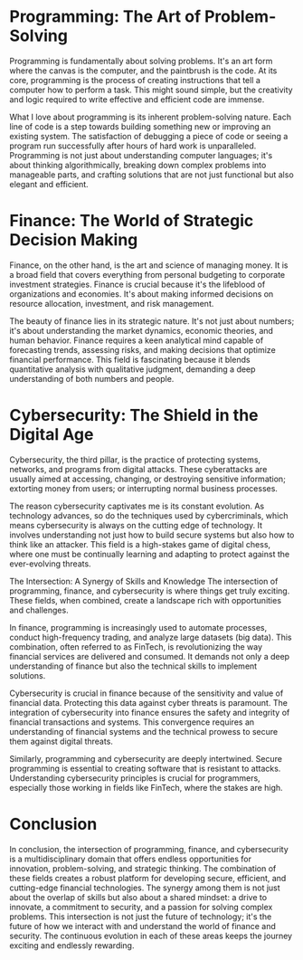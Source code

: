 # Programming: The Art of Problem-Solving

Programming is fundamentally about solving problems. It's an art form where the canvas is the computer, and the paintbrush is the code. At its core, programming is the process of creating instructions that tell a computer how to perform a task. This might sound simple, but the creativity and logic required to write effective and efficient code are immense.

What I love about programming is its inherent problem-solving nature. Each line of code is a step towards building something new or improving an existing system. The satisfaction of debugging a piece of code or seeing a program run successfully after hours of hard work is unparalleled. Programming is not just about understanding computer languages; it's about thinking algorithmically, breaking down complex problems into manageable parts, and crafting solutions that are not just functional but also elegant and efficient.

# Finance: The World of Strategic Decision Making

Finance, on the other hand, is the art and science of managing money. It is a broad field that covers everything from personal budgeting to corporate investment strategies. Finance is crucial because it's the lifeblood of organizations and economies. It's about making informed decisions on resource allocation, investment, and risk management.

The beauty of finance lies in its strategic nature. It's not just about numbers; it's about understanding the market dynamics, economic theories, and human behavior. Finance requires a keen analytical mind capable of forecasting trends, assessing risks, and making decisions that optimize financial performance. This field is fascinating because it blends quantitative analysis with qualitative judgment, demanding a deep understanding of both numbers and people.

# Cybersecurity: The Shield in the Digital Age

Cybersecurity, the third pillar, is the practice of protecting systems, networks, and programs from digital attacks. These cyberattacks are usually aimed at accessing, changing, or destroying sensitive information; extorting money from users; or interrupting normal business processes.

The reason cybersecurity captivates me is its constant evolution. As technology advances, so do the techniques used by cybercriminals, which means cybersecurity is always on the cutting edge of technology. It involves understanding not just how to build secure systems but also how to think like an attacker. This field is a high-stakes game of digital chess, where one must be continually learning and adapting to protect against the ever-evolving threats.

The Intersection: A Synergy of Skills and Knowledge
The intersection of programming, finance, and cybersecurity is where things get truly exciting. These fields, when combined, create a landscape rich with opportunities and challenges.

In finance, programming is increasingly used to automate processes, conduct high-frequency trading, and analyze large datasets (big data). This combination, often referred to as FinTech, is revolutionizing the way financial services are delivered and consumed. It demands not only a deep understanding of finance but also the technical skills to implement solutions.

Cybersecurity is crucial in finance because of the sensitivity and value of financial data. Protecting this data against cyber threats is paramount. The integration of cybersecurity into finance ensures the safety and integrity of financial transactions and systems. This convergence requires an understanding of financial systems and the technical prowess to secure them against digital threats.

Similarly, programming and cybersecurity are deeply intertwined. Secure programming is essential to creating software that is resistant to attacks. Understanding cybersecurity principles is crucial for programmers, especially those working in fields like FinTech, where the stakes are high.

# Conclusion
In conclusion, the intersection of programming, finance, and cybersecurity is a multidisciplinary domain that offers endless opportunities for innovation, problem-solving, and strategic thinking. The combination of these fields creates a robust platform for developing secure, efficient, and cutting-edge financial technologies. The synergy among them is not just about the overlap of skills but also about a shared mindset: a drive to innovate, a commitment to security, and a passion for solving complex problems. This intersection is not just the future of technology; it's the future of how we interact with and understand the world of finance and security. The continuous evolution in each of these areas keeps the journey exciting and endlessly rewarding.